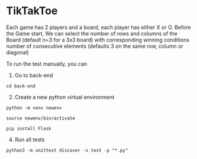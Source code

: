 # TikTakToe

Each game has 2 players and a board, each player has either X or O. Before the Game start, We can select the number of rows and columns of the Board (default n=3 for a 3x3 board) with corresponding winning conditions number of consecutive elements (defaults 3 on the same row, column or diagonal)

To run the test manually, you can
1. Go to back-end
```
cd back-end
```
2. Create a new python virtual environment
```
python -m venv newenv
```
```
source newenv/bin/activate
```
```
pip install Flask
```
4. Run all tests
```
python3 -m unittest discover -s test -p "*.py"
```
